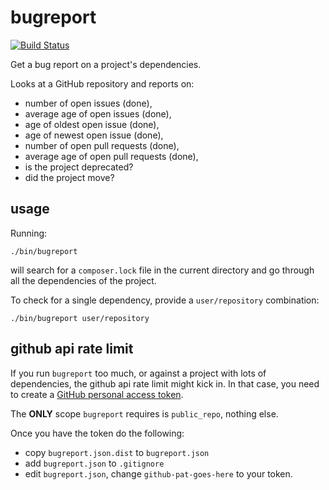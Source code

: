 # bugreport

[![Build Status](https://travis-ci.org/robertbasic/bugreport.png?branch=master)](https://travis-ci.org/robertbasic/bugreport)

Get a bug report on a project's dependencies.

Looks at a GitHub repository and reports on:

 - number of open issues (done),
 - average age of open issues (done),
 - age of oldest open issue (done),
 - age of newest open issue (done),
 - number of open pull requests (done),
 - average age of open pull requests (done),
 - is the project deprecated?
 - did the project move?

## usage

Running:

```
./bin/bugreport
```

will search for a `composer.lock` file in the current directory and go through
all the dependencies of the project.

To check for a single dependency, provide a `user/repository` combination:

```
./bin/bugreport user/repository
```

## github api rate limit

If you run `bugreport` too much, or against a project with lots of dependencies,
the github api rate limit might kick in. In that case, you need to create a
[GitHub personal access token](https://github.com/blog/1509-personal-api-tokens).

The **ONLY** scope `bugreport` requires is `public_repo`, nothing else.

Once you have the token do the following:

 - copy `bugreport.json.dist` to `bugreport.json`
 - add `bugreport.json` to `.gitignore`
 - edit `bugreport.json`, change `github-pat-goes-here` to your token.
